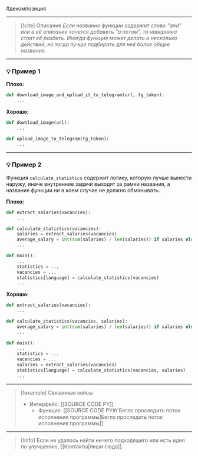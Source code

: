 #декомпозиция 
***

> [!cite] Описание
>_Если название функции содержит слово "and" или в её описание хочется добавить "а потом", то наверняка стоит её разбить. Иногда функция может делать и несколько действий, но тогда лучше подбирать для неё более общее название._

***
### 💡 Пример 1


**Плохо:**
```python
def download_image_and_upload_it_to_telegram(url, tg_token):
	...
```

**Хорошо:**
```python
def download_image(url):
	...

def upload_image_to_telegram(tg_token):
	...
```

***
### 💡 Пример 2
Функция `calculate_statistics` содержит логику, которую лучше вынести наружу, иначе внутренние задачи выходят за рамки названия, а название функции ни в коем случае не должно обманывать.

**Плохо:**
```python
def extract_salaries(vacancies):
	...

def calculate_statistics(vacancies):
	salaries = extract_salaries(vacancies)
	average_salary = int(sum(salaries) / len(salaries)) if salaries else 0
	...

def main():
	...
	statistics = ...
	vacancies = ...
	statistics[language] = calculate_statistics(vacancies)
	...
```

**Хорошо:**
```python
def extract_salaries(vacancies):
	...

def calculate_statistics(vacancies, salaries):
	average_salary = int(sum(salaries) / len(salaries)) if salaries else 0
	...

def main():
	...
	statistics = ...
	vacancies = ...
	salaries = extract_salaries(vacancies)
	statistics[language] = calculate_statistics(vacancies, salaries)
	...
```

***

> [!example] Связанные кейсы
>- Интерфейс: [[SOURCE CODE PY]]
>	- Функция: [[SOURCE CODE PY#𝑓 Бегло проследить поток исполнения программы|Бегло проследить поток исполнения программы]]

***

> [!info]
> Если не удалось найти ничего подходящего или есть идея по улучшению, [[Контакты|пиши сюда]].
